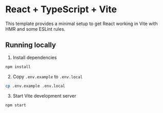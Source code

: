 # React + TypeScript + Vite

This template provides a minimal setup to get React working in Vite with HMR and some ESLint rules.

## Running locally

1. Install dependencies

```bash
npm install
```

2. Copy `.env.example` to `.env.local`

```bash
cp .env.example .env.local
```

3. Start Vite development server

```bash
npm start
```
